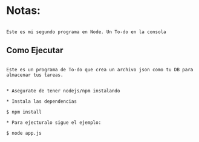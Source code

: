 # Notas:

```

Este es mi segundo programa en Node. Un To-do en la consola

```

## Como Ejecutar

```

Este es un programa de To-do que crea un archivo json como tu DB para almacenar tus tareas.

```

```

* Asegurate de tener nodejs/npm instalando

* Instala las dependencias

$ npm install

* Para ejecturalo sigue el ejemplo:

$ node app.js

```